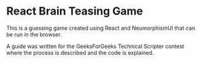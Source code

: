 # React Brain Teasing Game

This is a guessing game created using React and NeumorphismUI that can be run in the browser.

A guide was written for the GeeksForGeeks Technical Scripter contest where the process is described and the code is explained.